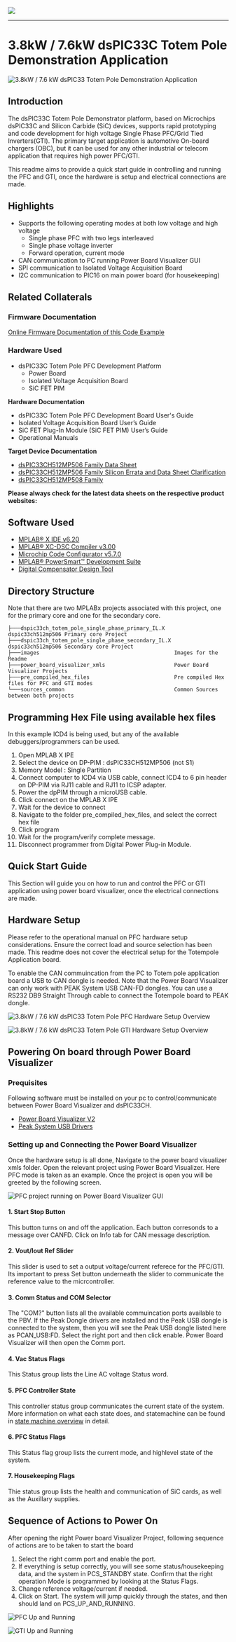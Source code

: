 ![](images/microchip.png)

---
# 3.8kW / 7.6kW dsPIC33C Totem Pole Demonstration Application

![3.8kW / 7.6 kW dsPIC33 Totem Pole Demonstration Application](images/dsPIC33C_TP_DA_s.png "3.8kW / 7.6 kW dsPIC33 Totem Pole Demonstration Application")


## Introduction

The dsPIC33C Totem Pole Demonstrator platform, based on Microchips dsPIC33C and Silicon Carbide (SiC) devices, supports rapid prototyping and code development for high voltage Single Phase PFC/Grid Tied Inverters(GTI). The primary target application is automotive On-board chargers (OBC), but it can be used for any other industrial or telecom application that requires high power PFC/GTI.  

This readme aims to provide a quick start guide in controlling and running the PFC and GTI, once the hardware is setup and electrical connections are made. 

## Highlights

- Supports the following operating modes at both low voltage and high voltage 
  - Single phase PFC with two legs interleaved
  - Single phase voltage inverter
  - Forward operation, current mode
- CAN communication to PC running Power Board Visualizer GUI
- SPI communication to Isolated Voltage Acquisition Board
- I2C communication to PIC16 on main power board (for housekeeping)

## Related Collaterals

### Firmware Documentation

[Online Firmware Documentation of this Code Example](https://microchip-pic-avr-examples.github.io/dspic33ch-power-totem-pole-demonstration-application-single-phase/)


### Hardware Used

- dsPIC33C Totem Pole PFC Development Platform
  - Power Board
  - Isolated Voltage Acquisition Board
  - SiC FET PIM
  
**Hardware Documentation**

- dsPIC33C Totem Pole PFC Development Board User's Guide
- Isolated Voltage Acquisition Board User’s Guide
- SiC FET Plug-In Module (SiC FET PIM) User’s Guide
- Operational Manuals

**Target Device Documentation**

- [dsPIC33CH512MP506 Family Data Sheet](https://www.microchip.com/en-us/product/dsPIC33CH512MP506)
- [dsPIC33CH512MP506 Family Silicon Errata and Data Sheet Clarification](https://ww1.microchip.com/downloads/en/DeviceDoc/dsPIC33CH512MP508-Family-Silicon-Errata-and-Data-Sheet-Clarification-DS80000805K.pdf)
- [dsPIC33CH512MP508 Family](https://www.microchip.com/dsPIC33CH512MP508)

**Please always check for the latest data sheets on the respective product websites:**

## Software Used

- [MPLAB&reg; X IDE v6.20](https://www.microchip.com/mplabx-ide-windows-installer)
- [MPLAB&reg; XC-DSC Compiler v3.00](https://www.microchip.com/en-us/tools-resources/archives/mplab-ecosystem)
- [Microchip Code Configurator v5.7.0](https://www.microchip.com/mplab/mplab-code-configurator)
- [MPLAB® PowerSmart™ Development Suite](https://www.microchip.com/en-us/solutions/power-management-and-conversion/intelligent-power/mplab-powersmart-development-suite)
- [Digital Compensator Design Tool](https://www.microchip.com/developmenttools/ProductDetails/DCDT)



## Directory Structure

Note that there are two MPLABx projects associated with this project, one for the primary core and one for the secondary core.

```
├───dspic33ch_totem_pole_single_phase_primary_IL.X      dspic33ch512mp506 Primary core Project
├───dspic33ch_totem_pole_single_phase_secondary_IL.X    dspic33ch512mp506 Secondary core Project
├───images                                           Images for the Readme
├───power_board_visualizer_xmls                      Power Board Visualizer Projects
├───pre_compiled_hex_files                           Pre compiled Hex files for PFC and GTI modes
└───sources_common                                   Common Sources between both projects
```
  
  

## Programming Hex File using available hex files

In this example ICD4 is being used, but any of the available debuggers/programmers can be used.

1. Open MPLAB X IPE
2. Select the device on DP-PIM : dsPIC33CH512MP506 (not S1)
3. Memory Model : Single Partition
4. Connect computer to ICD4 via USB cable, connect ICD4 to 6 pin header on DP-PIM via RJ11 cable and RJ11 to ICSP adapter.
5. Power the dpPIM through a microUSB cable. 
6. Click connect on the MPLAB X IPE
7. Wait for the device to connect
8. Navigate to the folder pre_compiled_hex_files, and select the correct hex file
9. Click program
10. Wait for the program/verify complete message. 
11. Disconnect programmer from Digital Power Plug-in Module.    
  

## Quick Start Guide 

This Section will guide you on how to run and control the PFC or GTI application using power board visualizer, once the electrical connections are made.

## Hardware Setup

Please refer to the operational manual on PFC hardware setup considerations. Ensure the correct load and source selection has been made. This readme does not cover the electrical setup for the Totempole Application board.

To enable the CAN commuincation from the PC to Totem pole application board a USB to CAN dongle is needed. Note that the Power Board Visualizer can only work with PEAK System USB CAN-FD dongles. You can use a RS232 DB9 Straight Through cable to connect the Totempole board to PEAK dongle.


![3.8kW / 7.6 kW dsPIC33 Totem Pole PFC Hardware Setup Overview](images/pfc-setup.png "3.8kW / 7.6 kW dsPIC33 Totem Pole PFC Hardware Setup Overview")


![3.8kW / 7.6 kW dsPIC33 Totem Pole GTI Hardware Setup Overview](images/inverter-setup.png "3.8kW / 7.6 kW dsPIC33 Totem Pole GTI Hardware Setup Overview")




## Powering On board through Power Board Visualizer

### Prequisites
Following software must be installed on your pc to control/communicate between Power Board Visualizer and dsPIC33CH. 

- [Power Board Visualizer V2](https://www.microchip.com/en-us/software-library/power_board_visualizer)
- [Peak System USB Drivers](https://www.peak-system.com/Drivers.523.0.html?&L=1&gad_source=1&gclid=EAIaIQobChMI45n6jYW1hQMVgBatBh3uEgOhEAAYASAAEgJEm_D_BwE)

### Setting up and Connecting the Power Board Visualizer

Once the hardware setup is all done, Navigate to the power board visualizer xmls folder. Open the relevant project using Power Board Visualizer. Here PFC mode is taken as an example. Once the project is open you will be greeted by the following screen.  


![![PFC project running on Power Board Visualizer GUI ](images/pbv_open_s.png "PFC project running on Power Board Visualizer GUI ")](images/pbv_open_s.png)

#### 1. Start Stop Button   
This button turns on and off the application. Each button corresonds to a message over CANFD. Click on Info tab for CAN message description.

#### 2. Vout/Iout Ref Slider
This slider is used to set a output voltage/current referece for the PFC/GTI. Its important to press Set button underneath the slider to communicate the reference value to the micrcontroller. 

#### 3. Comm Status and COM Selector

The "COM?" button lists all the available commuincation ports available to the PBV. If the Peak Dongle drivers are installed and the Peak USB dongle is connected to the system, then you will see the Peak USB dongle listed here as PCAN_USB:FD. Select the right port and then click enable. Power Board Visualizer will then open the Comm port.

#### 4. Vac Status Flags

This Status group lists the Line AC voltage Status word. 

#### 5. PFC Controller State

This controller status group communicates the current state of the system. More information on what each state does, and statemachine can be found in [state machine overview](#state-machine-overview) in detail. 

#### 6. PFC Status Flags

This Status flag group lists the current mode, and highlevel state of the system. 

#### 7. Housekeeping Flags  

Thie status group lists the health and communication of SiC cards, as well as the Auxillary supplies.  



## Sequence of Actions to Power On

After opening the right Power board Visualizer Project, following sequence of actions are to be taken to start the board

1. Select the right comm port and enable the port. 
2. If everything is setup correctly, you will see some status/housekeeping data, and the system in PCS_STANDBY state. Confirm that the right operation Mode is programmed by looking at the Status Flags.
3. Change reference voltage/current if needed. 
4. Click on Start. The system will jump quickly through the states, and then should land on PCS_UP_AND_RUNNING.


![PFC Up and Running](images/PoBoV_PFC_s.JPG "PFC Up and Running ")


![GTI Up and Running](images/PoBoV_GTI_s.JPG "GTI Up and Running ")




